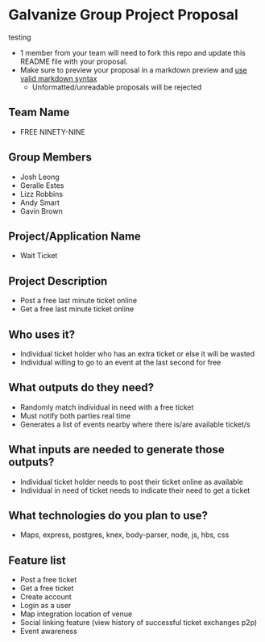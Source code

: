 # Galvanize Group Project Proposal
testing
* 1 member from your team will need to fork this repo and update this README file with your proposal.
* Make sure to preview your proposal in a markdown preview and [use valid markdown syntax](https://help.github.com/articles/basic-writing-and-formatting-syntax/)
  * Unformatted/unreadable proposals will be rejected

## Team Name

* FREE NINETY-NINE

## Group Members

* Josh Leong
* Geralle Estes
* Lizz Robbins
* Andy Smart
* Gavin Brown

## Project/Application Name

* Wait Ticket

## Project Description

* Post a free last minute ticket online
* Get a free last minute ticket online

## Who uses it?

* Individual ticket holder who has an extra ticket or else it will be wasted
* Individual willing to go to an event at the last second for free

## What outputs do they need?

* Randomly match individual in need with a free ticket
* Must notify both parties real time
* Generates a list of events nearby where there is/are available ticket/s

## What inputs are needed to generate those outputs?

* Individual ticket holder needs to post their ticket online as available
* Individual in need of ticket needs to indicate their need to get a ticket

## What technologies do you plan to use?

* Maps, express, postgres, knex, body-parser, node, js, hbs, css

## Feature list

* Post a free ticket
* Get a free ticket
* Create account
* Login as a user
* Map integration location of venue
* Social linking feature (view history of successful ticket exchanges p2p)
* Event awareness
